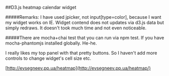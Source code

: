 ##D3.js heatmap calendar widget

#####Remarks:
I have used jpicker, not input[type=color], because I want my widget works on IE.
Widget contend does not updates via d3.js data but simply redraws. It doesn't took
much time and not even noticeable.

#####There are mocha+chai test that you can run via npm test.
If you have mocha-phantomjs installed globally.
He-he.

I really likes my top panel with that pretty buttons. So I haven't add more controls
to change widget's cell size etc.

[http://evsegneev.pp.ua/heatmap](http://evsegneev.pp.ua/heatmap/) 